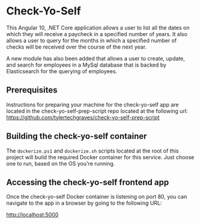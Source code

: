 # Check-Yo-Self

This Angular 10, .NET Core application allows a user to list all the dates
on which they will receive a paycheck in a specified number of years.
It also allows a user to query for the months in which a specified
number of checks will be received over the course of the next year.

A new module has also been added that allows a user to create, update,
and search for employees in a MySql database that is backed by
Elasticsearch for the querying of employees.

## Prerequisites

Instructions for preparing your machine for the check-yo-self app
are located in the check-yo-self-prep-script repo located at the following
url: <https://github.com/tylertechgraves/check-yo-self-prep-script>

## Building the check-yo-self container

The `dockerize.ps1` and `dockerize.sh` scripts located at the root of this project will build
the required Docker container for this service.  Just choose one to run,
based on the OS you're running.

## Accessing the check-yo-self frontend app

Once the check-yo-self Docker container is listening on port 80,
you can navigate to the app in a browser by going to the following URL:

[http://localhost:5000](http://localhost:5000)
